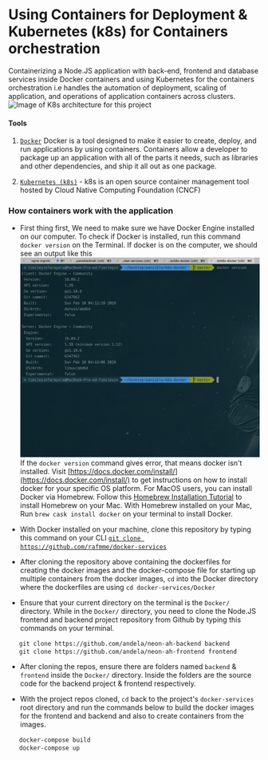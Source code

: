# Using Containers for Deployment & Kubernetes (k8s) for Containers orchestration
Containerizing a Node.JS application with back-end, frontend and database services inside Docker containers and using Kubernetes for the containers orchestration i.e handles the automation of deployment, scaling of application, and operations of application containers across clusters.
![`Image of K8s architecture for this project`](/image/dck-version.jpg)




#### Tools
1. [`Docker`](https://www.docker.com) Docker is a tool designed to make it easier to create, deploy, and run applications by using containers. Containers allow a developer to package up an application with all of the parts it needs, such as libraries and other dependencies, and ship it all out as one package.

2. [`Kubernetes (k8s)`](https://kubernetes.io) - k8s is an open source container management tool hosted by Cloud Native Computing Foundation (CNCF)


### How containers work with the application
 - First thing first, We need to make sure we have Docker Engine installed on our computer. To check if Docker is installed, run this command `docker version` on the Terminal. If docker is on the computer, we should see an output like this ![Docker Version](./image/dck-version.png)
 If the `docker version` command gives error, that means docker isn't installed. Visit [https://docs.docker.com/install/](https://docs.docker.com/install/) to get instructions on how to install docker for your specific OS platform.
 For MacOS users, you can install Docker via Homebrew. Follow this [Homebrew Installation Tutorial](https://treehouse.github.io/installation-guides/mac/homebrew) to install Homebrew on your Mac. With Homebrew installed on your Mac, Run `brew cask install docker` on your terminal to install Docker.

 - With Docker installed on your machine, clone this repository by typing this command on your CLI [`git clone https://github.com/rafmme/docker-services`](https://github.com/rafmme/docker-services)

 - After cloning the repository above containing the dockerfiles for creating the docker images and the docker-compose file for starting up multiple containers from the docker images, `cd` into the Docker directory where the dockerfiles are using `cd docker-services/Docker`

 - Ensure that your current directory on the terminal is the `Docker/` directory. While in the `Docker/` directory, you need to clone the Node.JS frontend and backend project repository from Github by typing this commands on your terminal.
 ```
    git clone https://github.com/andela/neon-ah-backend backend
    git clone https://github.com/andela/neon-ah-frontend frontend
 ```

 - After cloning the repos, ensure there are folders named `backend` & `frontend` inside the `Docker/` directory. Inside the folders are the source code for the backend project & frontend respectively.

 - With the project repos cloned, `cd` back to the project's `docker-services` root directory and run the commands below to build the docker images for the frontend and backend and also to create containers from the images.
 ```
    docker-compose build
    docker-compose up
 ```
